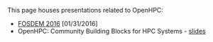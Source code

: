 This page houses presentations related to OpenHPC:

* [FOSDEM 2016](https://fosdem.org/2016/schedule/event/hpc_bigdata_openhpc/) [01/31/2016]
 * OpenHPC: Community Building Blocks for HPC Systems - [slides](files/146753/OpenHPC-Overview-fosdem16.pdf)

